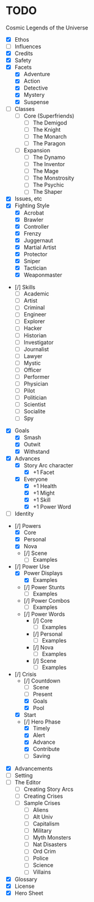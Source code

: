 # TODO

Cosmic Legends of the Universe

- [x] Ethos
- [ ] Influences
- [x] Credits
- [x] Safety
- [x] Facets
  - [x] Adventure
  - [x] Action
  - [x] Detective
  - [x] Mystery
  - [x] Suspense
- [ ] Classes
  - [ ] Core (Superfriends)
    - [ ] The Demigod
    - [ ] The Knight
    - [ ] The Monarch 
    - [ ] The Paragon 
  - [ ] Expansion
    - [ ] The Dynamo
    - [ ] The Inventor
    - [ ] The Mage
    - [ ] The Monstrosity
    - [ ] The Psychic
    - [ ] The Shaper
- [x] Issues, etc
- [x] Fighting Style
  - [x] Acrobat
  - [x] Brawler
  - [x] Controller
  - [x] Frenzy
  - [x] Juggernaut
  - [x] Martial Artist
  - [x] Protector
  - [x] Sniper
  - [x] Tactician
  - [x] Weaponmaster
- [/] Skills
  - [ ] Academic
  - [ ] Artist
  - [ ] Criminal
  - [ ] Engineer
  - [ ] Explorer
  - [ ] Hacker
  - [ ] Historian
  - [ ] Investigator
  - [ ] Journalist
  - [ ] Lawyer
  - [ ] Mystic
  - [ ] Officer
  - [ ] Performer
  - [ ] Physician
  - [ ] Pilot
  - [ ] Politician
  - [ ] Scientist
  - [ ] Socialite
  - [ ] Spy
- [x] Goals
  - [x] Smash
  - [x] Outwit
  - [x] Withstand
- [x] Advances
  - [x] Story Arc character
    - [x] +1 Facet
  - [x] Everyone
    - [x] +1 Health
    - [x] +1 Might
    - [x] +1 Skill
    - [x] +1 Power Word
- [ ] Identity
- [/] Powers
  - [x] Core
  - [x] Personal
  - [x] Nova
  - [/] Scene
    - [ ] Examples
- [/] Power Use
  - [x] Power Displays
    - [x] Examples
  - [/] Power Stunts
    - [ ] Examples
  - [/] Power Combos
    - [ ] Examples
  - [/] Power Words
    - [/] Core
      - [ ] Examples
    - [/] Personal
      - [ ] Examples
    - [/] Nova
      - [ ] Examples
    - [/] Scene
      - [ ] Examples
- [/] Crisis
  - [/] Countdown
    - [ ] Scene
    - [ ] Present
    - [x] Goals
    - [x] Pool
  - [x] Start
  - [/] Hero Phase
    - [x] Timely
    - [x] Alert
    - [x] Advance
    - [x] Contribute
    - [ ] Saving
- [x] Advancements
- [ ] Setting
- [ ] The Editor
  - [ ] Creating Story Arcs
  - [ ] Creating Crises
  - [ ] Sample Crises
    - [ ] Aliens
    - [ ] Alt Univ
    - [ ] Capitalism
    - [ ] Military
    - [ ] Myth Monsters
    - [ ] Nat Disasters
    - [ ] Ord Crim
    - [ ] Police
    - [ ] Science
    - [ ] Villains
- [x] Glossary
- [x] License
- [x] Hero Sheet
